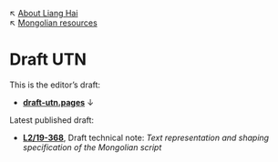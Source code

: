↖ [About Liang Hai](https://lianghai.github.io)<br/>
↖ [Mongolian resources](../)

# Draft UTN

This is the editor’s draft:

- [**draft-utn.pages**](./draft-utn.pages) ↓

Latest published draft:

- [**L2/19-368**](https://www.unicode.org/L2/L2019/19368-draft-utn-mongolian.pdf), Draft technical note: _Text representation and shaping specification of the Mongolian script_

